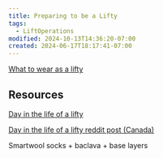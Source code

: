 ```yaml
---
title: Preparing to be a Lifty
tags:
  - LiftOperations
modified: 2024-10-13T14:36:20-07:00
created: 2024-06-17T18:17:41-07:00
---
```

[What to wear as a lifty](Archive/20230831%20Preparing%20to%20be%20a%20Lifty/What%20to%20wear%20as%20a%20lifty.md)
## Resources
[Day in the life of a lifty](https://www.newschoolers.com/news/read/So-Liftie)

[Day in the life of a lifty reddit post (Canada)](https://www.reddit.com/r/snowboarding/comments/48u6cb/how_to_quit_your_job_and_move_to_a_ski_field_from/)

Smartwool socks + baclava + base layers